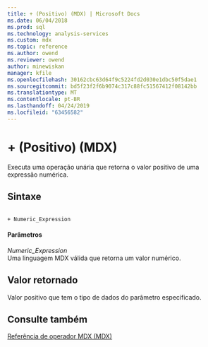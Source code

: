 ```yaml
---
title: + (Positivo) (MDX) | Microsoft Docs
ms.date: 06/04/2018
ms.prod: sql
ms.technology: analysis-services
ms.custom: mdx
ms.topic: reference
ms.author: owend
ms.reviewer: owend
author: minewiskan
manager: kfile
ms.openlocfilehash: 30162cbc63d64f9c5224fd2d030e1dbc50f5dae1
ms.sourcegitcommit: bd5f23f2f6b9074c317c88fc51567412f08142bb
ms.translationtype: MT
ms.contentlocale: pt-BR
ms.lasthandoff: 04/24/2019
ms.locfileid: "63456582"
---
```

# <a name="-positive-mdx"></a>+ (Positivo) (MDX)


  Executa uma operação unária que retorna o valor positivo de uma expressão numérica.  
  
## <a name="syntax"></a>Sintaxe  
  
```  
  
+ Numeric_Expression  
```  
  
#### <a name="parameters"></a>Parâmetros  
 *Numeric_Expression*  
 Uma linguagem MDX válida que retorna um valor numérico.  
  
## <a name="return-value"></a>Valor retornado  
 Valor positivo que tem o tipo de dados do parâmetro especificado.  
  
## <a name="see-also"></a>Consulte também  
 [Referência de operador MDX &#40;MDX&#41;](../mdx/mdx-operator-reference-mdx.md)  
  
  
